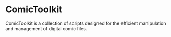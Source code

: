 # ComicToolkit
ComicToolkit is a collection of scripts designed for the efficient manipulation and management of digital comic files. 
